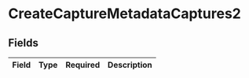 # CreateCaptureMetadataCaptures2


## Fields

| Field       | Type        | Required    | Description |
| ----------- | ----------- | ----------- | ----------- |